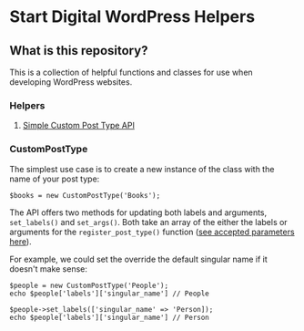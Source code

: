 # Start Digital WordPress Helpers

## What is this repository?

This is a collection of helpful functions and classes for use when developing WordPress websites.

### Helpers

1. [Simple Custom Post Type API](#CustomPostType)

### CustomPostType

The simplest use case is to create a new instance of the class with the name of your post type:

```
$books = new CustomPostType('Books');
```

The API offers two methods for updating both labels and arguments, `set_labels()` and `set_args()`. Both take an array of the either the labels or arguments for the `register_post_type()` function ([see accepted parameters here](https://developer.wordpress.org/reference/functions/register_post_type/#parameter-detail-information)).

For example, we could set the override the default singular name if it doesn't make sense:

```
$people = new CustomPostType('People');
echo $people['labels']['singular_name'] // People

$people->set_labels(['singular_name' => 'Person]);
echo $people['labels']['singular_name'] // Person
```

